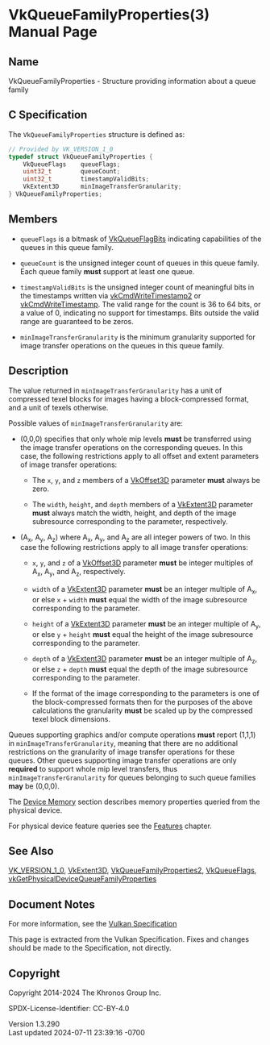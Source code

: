 # VkQueueFamilyProperties(3) Manual Page

## Name

VkQueueFamilyProperties - Structure providing information about a queue
family



## <a href="#_c_specification" class="anchor"></a>C Specification

The `VkQueueFamilyProperties` structure is defined as:

``` c
// Provided by VK_VERSION_1_0
typedef struct VkQueueFamilyProperties {
    VkQueueFlags    queueFlags;
    uint32_t        queueCount;
    uint32_t        timestampValidBits;
    VkExtent3D      minImageTransferGranularity;
} VkQueueFamilyProperties;
```

## <a href="#_members" class="anchor"></a>Members

- `queueFlags` is a bitmask of [VkQueueFlagBits](https://registry.khronos.org/vulkan/specs/1.3-extensions/man/html/VkQueueFlagBits.html)
  indicating capabilities of the queues in this queue family.

- `queueCount` is the unsigned integer count of queues in this queue
  family. Each queue family **must** support at least one queue.

- `timestampValidBits` is the unsigned integer count of meaningful bits
  in the timestamps written via
  [vkCmdWriteTimestamp2](https://registry.khronos.org/vulkan/specs/1.3-extensions/man/html/vkCmdWriteTimestamp2.html) or
  [vkCmdWriteTimestamp](https://registry.khronos.org/vulkan/specs/1.3-extensions/man/html/vkCmdWriteTimestamp.html). The valid range for
  the count is 36 to 64 bits, or a value of 0, indicating no support for
  timestamps. Bits outside the valid range are guaranteed to be zeros.

- `minImageTransferGranularity` is the minimum granularity supported for
  image transfer operations on the queues in this queue family.

## <a href="#_description" class="anchor"></a>Description

The value returned in `minImageTransferGranularity` has a unit of
compressed texel blocks for images having a block-compressed format, and
a unit of texels otherwise.

Possible values of `minImageTransferGranularity` are:

- (0,0,0) specifies that only whole mip levels **must** be transferred
  using the image transfer operations on the corresponding queues. In
  this case, the following restrictions apply to all offset and extent
  parameters of image transfer operations:

  - The `x`, `y`, and `z` members of a [VkOffset3D](https://registry.khronos.org/vulkan/specs/1.3-extensions/man/html/VkOffset3D.html)
    parameter **must** always be zero.

  - The `width`, `height`, and `depth` members of a
    [VkExtent3D](https://registry.khronos.org/vulkan/specs/1.3-extensions/man/html/VkExtent3D.html) parameter **must** always match the
    width, height, and depth of the image subresource corresponding to
    the parameter, respectively.

- (A<sub>x</sub>, A<sub>y</sub>, A<sub>z</sub>) where A<sub>x</sub>,
  A<sub>y</sub>, and A<sub>z</sub> are all integer powers of two. In
  this case the following restrictions apply to all image transfer
  operations:

  - `x`, `y`, and `z` of a [VkOffset3D](https://registry.khronos.org/vulkan/specs/1.3-extensions/man/html/VkOffset3D.html) parameter
    **must** be integer multiples of A<sub>x</sub>, A<sub>y</sub>, and
    A<sub>z</sub>, respectively.

  - `width` of a [VkExtent3D](https://registry.khronos.org/vulkan/specs/1.3-extensions/man/html/VkExtent3D.html) parameter **must** be an
    integer multiple of A<sub>x</sub>, or else `x` + `width` **must**
    equal the width of the image subresource corresponding to the
    parameter.

  - `height` of a [VkExtent3D](https://registry.khronos.org/vulkan/specs/1.3-extensions/man/html/VkExtent3D.html) parameter **must** be an
    integer multiple of A<sub>y</sub>, or else `y` + `height` **must**
    equal the height of the image subresource corresponding to the
    parameter.

  - `depth` of a [VkExtent3D](https://registry.khronos.org/vulkan/specs/1.3-extensions/man/html/VkExtent3D.html) parameter **must** be an
    integer multiple of A<sub>z</sub>, or else `z` + `depth` **must**
    equal the depth of the image subresource corresponding to the
    parameter.

  - If the format of the image corresponding to the parameters is one of
    the block-compressed formats then for the purposes of the above
    calculations the granularity **must** be scaled up by the compressed
    texel block dimensions.

Queues supporting graphics and/or compute operations **must** report
(1,1,1) in `minImageTransferGranularity`, meaning that there are no
additional restrictions on the granularity of image transfer operations
for these queues. Other queues supporting image transfer operations are
only **required** to support whole mip level transfers, thus
`minImageTransferGranularity` for queues belonging to such queue
families **may** be (0,0,0).

The <a
href="https://registry.khronos.org/vulkan/specs/1.3-extensions/html/vkspec.html#memory-device"
target="_blank" rel="noopener">Device Memory</a> section describes
memory properties queried from the physical device.

For physical device feature queries see the <a
href="https://registry.khronos.org/vulkan/specs/1.3-extensions/html/vkspec.html#features"
target="_blank" rel="noopener">Features</a> chapter.

## <a href="#_see_also" class="anchor"></a>See Also

[VK_VERSION_1_0](https://registry.khronos.org/vulkan/specs/1.3-extensions/man/html/VK_VERSION_1_0.html), [VkExtent3D](https://registry.khronos.org/vulkan/specs/1.3-extensions/man/html/VkExtent3D.html),
[VkQueueFamilyProperties2](https://registry.khronos.org/vulkan/specs/1.3-extensions/man/html/VkQueueFamilyProperties2.html),
[VkQueueFlags](https://registry.khronos.org/vulkan/specs/1.3-extensions/man/html/VkQueueFlags.html),
[vkGetPhysicalDeviceQueueFamilyProperties](https://registry.khronos.org/vulkan/specs/1.3-extensions/man/html/vkGetPhysicalDeviceQueueFamilyProperties.html)

## <a href="#_document_notes" class="anchor"></a>Document Notes

For more information, see the <a
href="https://registry.khronos.org/vulkan/specs/1.3-extensions/html/vkspec.html#VkQueueFamilyProperties"
target="_blank" rel="noopener">Vulkan Specification</a>

This page is extracted from the Vulkan Specification. Fixes and changes
should be made to the Specification, not directly.

## <a href="#_copyright" class="anchor"></a>Copyright

Copyright 2014-2024 The Khronos Group Inc.

SPDX-License-Identifier: CC-BY-4.0

Version 1.3.290  
Last updated 2024-07-11 23:39:16 -0700
